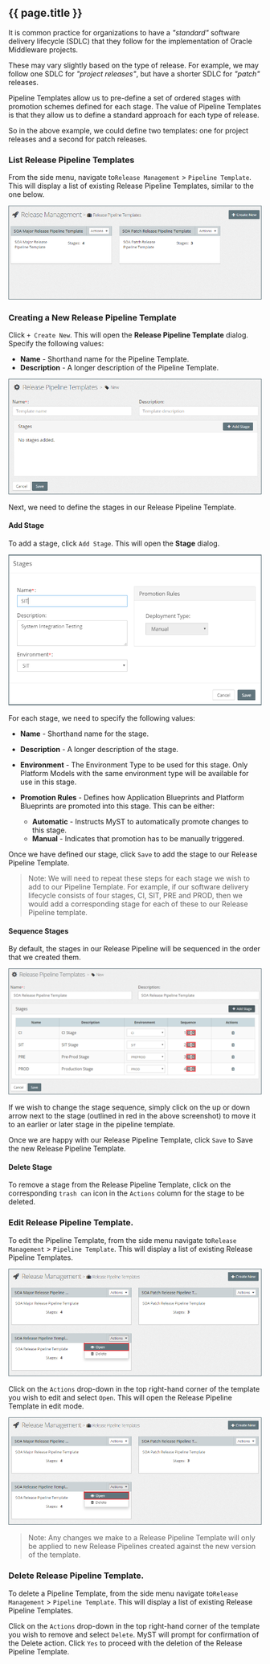 ## {{ page.title }}

It is common practice for organizations to have a *"standard"* software delivery lifecycle (SDLC) that they follow for the implementation of Oracle Middleware projects. 

These may vary slightly based on the type of release. For example, we may follow one SDLC for *"project releases"*, but have a shorter SDLC for *"patch"* releases.

Pipeline Templates allow us to pre-define a set of ordered stages with promotion schemes defined for each stage. The value of Pipeline Templates is that they allow us to define a standard approach for each type of release.

So in the above example, we could define two templates: one for project releases and a second for patch releases.

### List Release Pipeline Templates
From the side menu, navigate to`Release Management` > `Pipeline Template`. This will display a list of existing Release Pipeline Templates, similar to the one below.

![](img/releasePipelineTemplatesList.png)

### Creating a New Release Pipeline Template
Click `+ Create New`. This will open the **Release Pipeline Template** dialog. Specify the following values:

* **Name** - Shorthand name for the Pipeline Template.
* **Description** - A longer description of the Pipeline Template.

![](img/releasePipelineTemplateCreate.png)

Next, we need to define the stages in our Release Pipeline Template.

#### Add Stage
To add a stage, click `Add Stage`. This will open the **Stage** dialog. 

![](img/releasePipelineTemplateAddStage.png)

For each stage, we need to specify the following values:

* **Name** - Shorthand name for the stage.
* **Description** - A longer description of the stage.

* **Environment** - The Environment Type to be used for this stage. Only Platform Models with the same environment type will be available for use in this stage.

* **Promotion Rules** - Defines how Application Blueprints and Platform Blueprints are promoted into this stage. This can be either:
    * **Automatic** - Instructs MyST to automatically promote changes to this stage. 
    * **Manual** - Indicates that promotion has to be manually triggered.

Once we have defined our stage, click `Save` to add the stage to our Release Pipeline Template.

> Note: We will need to repeat these steps for each stage we wish to add to our Pipeline Template. For example, if our software delivery lifecycle consists of four stages, CI, SIT, PRE and PROD, then we would add a corresponding stage for each of these to our Release Pipeline template.

#### Sequence Stages
By default, the stages in our Release Pipeline will be sequenced in the order that we created them.

![](img/releasePipelineTemplateOrderStages.png)

If we wish to change the stage sequence, simply click on the up or down arrow next to the stage (outlined in red in the above screenshot) to move it to an earlier or later stage in the pipeline template.

Once we are happy with our Release Pipeline Template, click `Save` to Save the new Release Pipeline Template.

#### Delete Stage
To remove a stage from the Release Pipeline Template, click on the corresponding  `trash can` icon in the `Actions` column for the stage to be deleted.

### Edit Release Pipeline Template.
To edit the Pipeline Template, from the side menu navigate to`Release Management` > `Pipeline Template`. This will display a list of existing Release Pipeline Templates.

![](img/releasePipelineTemplateEdit.png)

Click on the `Actions` drop-down in the top right-hand corner of the template you wish to edit and select `Open`. This will open the Release Pipeline Template in edit mode.

![](img/releasePipelineTemplateEdit.png)

> Note: Any changes we make to a Release Pipeline Template will only be applied to new Release Pipelines created against the new version of the template.

### Delete Release Pipeline Template.
To delete a  Pipeline Template, from the side menu navigate to`Release Management` > `Pipeline Template`. This will display a list of existing Release Pipeline Templates. 

Click on the `Actions` drop-down in the top right-hand corner of the template you wish to remove and select `Delete`. MyST will prompt for confirmation of the Delete action. Click `Yes` to proceed with the deletion of the Release Pipeline Template.




